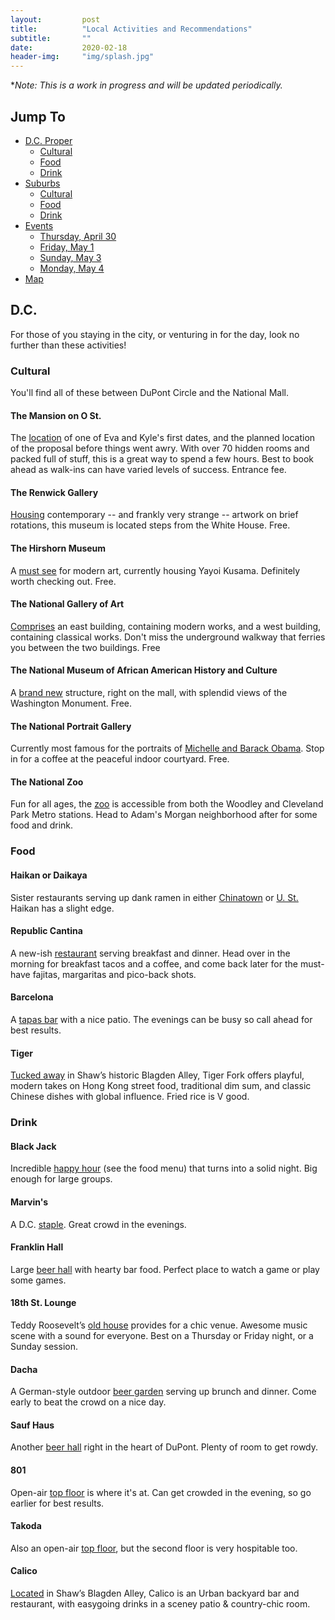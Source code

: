```yaml
---
layout:			post
title:  		"Local Activities and Recommendations"
subtitle:		""
date:   		2020-02-18
header-img: 	"img/splash.jpg"
---
```

\**Note: This is a work in progress and will be updated periodically.*

## Jump To

- [D.C. Proper](#dc)
  * [Cultural](#cultural)
  * [Food](#food)
  * [Drink](#drink)
- [Suburbs](#suburbs)
  * [Cultural](#cultural)
  * [Food](#food)
  * [Drink](#drink)
- [Events](#events)
  * [Thursday, April 30](#thursday)
  * [Friday, May 1](#friday)
  * [Sunday, May 3](#sunday)
  * [Monday, May 4](#monday)
- [Map](#map)

## D.C.
For those of you staying in the city, or venturing in for the day, look no further than these activities!

### Cultural 
You'll find all of these between DuPont Circle and the National Mall.

#### The Mansion on O St.
The [location](https://omansion.com/) of one of Eva and Kyle's first dates, and the planned location of the proposal before things went awry. With over 70 hidden rooms and packed full of stuff, this is a great way to spend a few hours. Best to book ahead as walk-ins can have varied levels of success. Entrance fee. 

#### The Renwick Gallery
[Housing](https://americanart.si.edu/visit/renwick) contemporary -- and frankly very strange -- artwork on brief rotations, this museum is located steps from the White House. Free.

#### The Hirshorn Museum
A [must see](https://hirshhorn.si.edu/) for modern art, currently housing Yayoi Kusama. Definitely worth checking out. Free. 

#### The National Gallery of Art
[Comprises](https://www.nga.gov/) an east building, containing modern works, and a west building, containing classical works. Don't miss the underground walkway that ferries you between the two buildings. Free

#### The National Museum of African American History and Culture
A [brand new](https://nmaahc.si.edu/) structure, right on the mall, with splendid views of the Washington Monument. Free.

#### The National Portrait Gallery
Currently most famous for the portraits of [Michelle and Barack Obama](https://npg.si.edu/home/national-portrait-gallery). Stop in for a coffee at the peaceful indoor courtyard. Free. 

#### The National Zoo
Fun for all ages, the [zoo](https://nationalzoo.si.edu/) is accessible from both the Woodley and Cleveland Park Metro stations. Head to Adam's Morgan neighborhood after for some food and drink.

### Food

#### Haikan or Daikaya
Sister restaurants serving up dank ramen in either [Chinatown](http://www.daikaya.com/) or [U. St.](https://www.haikandc.com/) Haikan has a slight edge. 

#### Republic Cantina
A new-ish [restaurant](http://republic-cantina.com/) serving breakfast and dinner. Head over in the morning for breakfast tacos and a coffee, and come back later for the must-have fajitas, margaritas and pico-back shots. 

#### Barcelona
A [tapas bar](https://barcelonawinebar.com/location/14th-street/) with a nice patio. The evenings can be busy so call ahead for best results.

#### Tiger
[Tucked away](https://www.tigerforkdc.com/) in Shaw’s historic Blagden Alley, Tiger Fork offers playful, modern takes on Hong Kong street food, traditional dim sum, and classic Chinese dishes with global influence. Fried rice is V good. 

### Drink

#### Black Jack
Incredible [happy hour](http://www.blackjackdc.com/) (see the food menu) that turns into a solid night. Big enough for large groups.

#### Marvin's
A D.C. [staple](http://www.marvindc.com/). Great crowd in the evenings. 

#### Franklin Hall
Large [beer hall](https://www.franklinhalldc.com/) with hearty bar food. Perfect place to watch a game or play some games. 

#### 18th St. Lounge
Teddy Roosevelt’s [old house](https://www.18thstlounge.com/) provides for a chic venue. Awesome music scene with a sound for everyone. Best on a Thursday or Friday night, or a Sunday session.

#### Dacha
A German-style outdoor [beer garden](https://dachadc.com/beer-garden/) serving up brunch and dinner. Come early to beat the crowd on a nice day. 

#### Sauf Haus
Another [beer hall](http://saufhausdc.com/) right in the heart of DuPont. Plenty of room to get rowdy. 

#### 801
Open-air [top floor](http://801dc.com/) is where it's at. Can get crowded in the evening, so go earlier for best results.

#### Takoda
Also an open-air [top floor](https://www.takodadc.com/), but the second floor is very hospitable too.

#### Calico
[Located](https://www.calicodc.com/) in Shaw’s Blagden Alley, Calico is an Urban backyard bar and restaurant, with easygoing drinks in a sceney patio & country-chic room.
